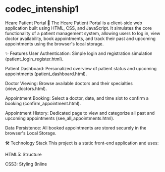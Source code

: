 # codec_intenship1
Hcare Patient Portal 🏥
The Hcare Patient Portal is a client-side web application built using HTML, CSS, and JavaScript. It simulates the core functionality of a patient management system, allowing users to log in, view doctor availability, book appointments, and track their past and upcoming appointments using the browser's local storage.

✨ Features
User Authentication: Simple login and registration simulation (patient_login_register.html).

Patient Dashboard: Personalized overview of patient status and upcoming appointments (patient_dashboard.html).

Doctor Viewing: Browse available doctors and their specialties (view_doctors.html).

Appointment Booking: Select a doctor, date, and time slot to confirm a booking (confirm_appointment.html).

Appointment History: Dedicated page to view and categorize all past and upcoming appointments (see_all_appointments.html).

Data Persistence: All booked appointments are stored securely in the browser's Local Storage.

🛠️ Technology Stack
This project is a static front-end application and uses:

HTML5: Structure

CSS3: Styling (Inline <style> blocks for portability)

JavaScript (ES6): Core application logic, form handling, data storage (Local Storage), and page routing.

Font Awesome: Icons.

Google Fonts (Poppins): Typography.

🚀 Getting Started
Since this is a client-side application, you don't need a backend server or complex configuration.

Prerequisites
You only need a modern web browser (Chrome, Firefox, Edge, etc.).

Installation
Clone the Repository (if uploaded to GitHub):

Bash

git clone [YOUR_REPO_URL]
OR
Download the Files: Download the entire folder containing all HTML files (patient_dashboard.html, confirm_appointment.html, etc.) and any CSS/JS files (if separated).

Run the Application:
Navigate to the project folder and simply double-click the patient_login_register.html file. It will open automatically in your default web browser.

🧭 Project File Structure
The project uses a flat file structure, with all core HTML pages residing in the main directory:

/Hcare-Patient-Portal/
├── patient_login_register.html    (Starting Page)
├── patient_dashboard.html         (Main patient area)
├── view_doctors.html              (Page for selecting doctors/slots)
├── confirm_appointment.html       (Final booking page)
├── see_all_appointments.html      (Appointment history/list page)
└── README.md                      (This file)
👨‍💻 Usage
1. Registration & Login
Open patient_login_register.html.

Click the Register tab and enter a username and password. This stores your credentials in Local Storage.

Switch to the Login tab and use your new credentials to access the Dashboard.

2. Booking an Appointment
From the dashboard, click View Doctors in the sidebar.

Select a doctor and click Book Slot.

Choose an available slot. This redirects you to confirm_appointment.html.

Enter the Reason for Visit and click Complete Booking.

The system saves the appointment to Local Storage and redirects you back to the Dashboard.

3. Viewing All Appointments
Click See All Appointments in the sidebar.

The page (see_all_appointments.html) automatically fetches all saved appointments and organizes them into Upcoming and Past sections based on the current date and time.

🤝 Contribution
Contributions are welcome! If you find a bug or have an idea for a new feature (like integrating a real database or adding a doctor portal), feel free to fork the repository and submit a pull request.

📜 License
This project is open-source and available under the [License Name, e.g., MIT License].

****

